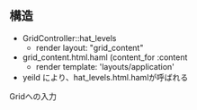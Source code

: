 ## 構造

* GridController::hat_levels
	* render layout: "grid_content"
* grid_content.html.haml (content_for :content
	* render template: 'layouts/application'
*   yeild により、hat_levels.html.hamlが呼ばれる

Gridへの入力  


